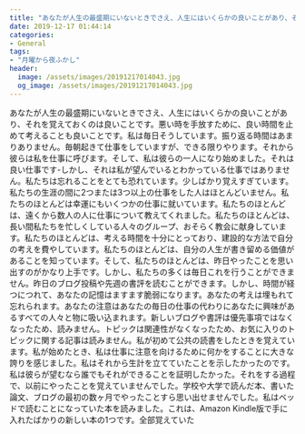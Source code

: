 ```yaml
---
title: "あなたが人生の最盛期にいないときでさえ、人生にはいくらかの良いことがあり、それを覚えておくのは良いことです。"
date: 2019-12-17 01:44:14
categories:
- General
tags:
- "月曜から夜ふかし"
header:
  image: /assets/images/20191217014043.jpg
  og_image: /assets/images/20191217014043.jpg
---
```


あなたが人生の最盛期にいないときでさえ、人生にはいくらかの良いことがあり、それを覚えておくのは良いことです。悪い時を手放すために、良い時間を止めて考えることも良いことです。私は毎日そうしています。振り返る時間はあまりありません。毎朝起きて仕事をしていますが、できる限りやります。それから彼らは私を仕事に呼びます。そして、私は彼らの一人になり始めました。それは良い仕事です-しかし、それは私が望んでいるとわかっている仕事ではありません。私たちは忘れることをとても恐れています。少しばかり覚えすぎています。私たちの生涯の間に2つまたは3つ以上の仕事をした人はほとんどいません。私たちのほとんどは幸運にもいくつかの仕事に就いています。私たちのほとんどは、遠くから数人の人に仕事について教えてくれました。私たちのほとんどは、長い間私たちを忙しくしている人々のグループ、おそらく教会に献身しています。私たちのほとんどは、考える時間を十分にとっており、建設的な方法で自分の考えを費やしています。私たちのほとんどは、自分の人生が書き留める価値があることを知っています。そして、私たちのほとんどは、昨日やったことを思い出すのがかなり上手です。しかし、私たちの多くは毎日これを行うことができません。昨日のブログ投稿や先週の書評を読むことができます。しかし、時間が経つにつれて、あなたの記憶はますます脆弱になります。あなたの考えは埋もれて忘れられます。あなたの注意はあなたの毎日の仕事の代わりにあなたに興味があるすべての人々と物に吸い込まれます。新しいブログや書評は優先事項ではなくなったため、読みません。トピックは関連性がなくなったため、お気に入りのトピックに関する記事は読みません。私が初めて公共の読書をしたときを覚えています。私が始めたとき、私は仕事に注意を向けるために何かをすることに大きな誇りを感じました。私はそれから生計を立てていたことを示したかったのです。私は彼らが望むなら誰でもそれができることを証明したかった。それをする過程で、以前にやったことを覚えていませんでした。学校や大学で読んだ本、書いた論文、ブログの最初の数ヶ月でやったことすら思い出せませんでした。私はベッドで読むことになっていた本を読みました。これは、Amazon Kindle版で手に入れたばかりの新しい本の1つです。全部覚えていた
